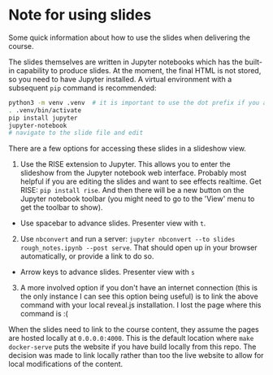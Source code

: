 # Note for using slides

Some quick information about how to use the slides when delivering the course.

The slides themselves are written in Jupyter notebooks which has the built-in capability to produce slides. At the moment, the final HTML is not stored, so you need to have Jupyter installed. A virtual environment with a subsequent `pip` command is recommended:

```bash
python3 -m venv .venv  # it is important to use the dot prefix if you are creating this at the top level of this repo
. .venv/bin/activate
pip install jupyter
jupyter-notebook
# navigate to the slide file and edit
```

There are a few options for accessing these slides in a slideshow view.

1. Use the RISE extension to Jupyter. This allows you to enter the slideshow from the Jupyter notebook web interface. Probably most helpful if you are editing the slides and want to see effects realtime. Get RISE: `pip install rise`. And then there will be a new button on the Jupyter notebook toolbar (you might need to go to the 'View' menu to get the toolbar to show).
  - Use spacebar to advance slides. Presenter view with `t`.
2. Use `nbconvert` and run a server: `jupyter nbconvert --to slides rough_notes.ipynb --post serve`. That should open up in your browser automatically, or provide a link to do so.
  - Arrow keys to advance slides. Presenter view with `s`
3. A more involved option if you don't have an internet connection (this is the only instance I can see this option being useful) is to link the above command with your local reveal.js installation. I lost the page where this command is :(

When the slides need to link to the course content, they assume the pages are hosted locally at `0.0.0.0:4000`. This is the default location where `make docker-serve` puts the website if you have build locally from this repo. The decision was made to link locally rather than too the live website to allow for local modifications of the content.
